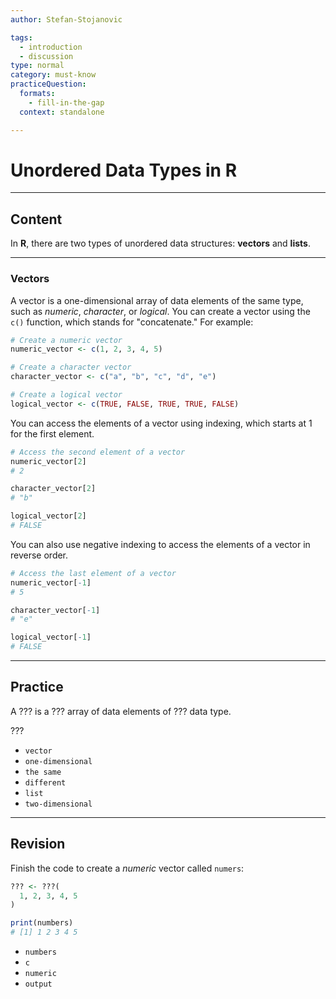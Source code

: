 ```yaml
---
author: Stefan-Stojanovic

tags:
  - introduction
  - discussion
type: normal
category: must-know
practiceQuestion:
  formats:
    - fill-in-the-gap
  context: standalone

---
```


# Unordered Data Types in R

---
## Content

In **R**, there are two types of unordered data structures: **vectors** and **lists**.

---
### Vectors

A vector is a one-dimensional array of data elements of the same type, such as *numeric*, *character*, or *logical*. You can create a vector using the `c()` function, which stands for "concatenate." For example:

```r
# Create a numeric vector
numeric_vector <- c(1, 2, 3, 4, 5)

# Create a character vector
character_vector <- c("a", "b", "c", "d", "e")

# Create a logical vector
logical_vector <- c(TRUE, FALSE, TRUE, TRUE, FALSE)
```
You can access the elements of a vector using indexing, which starts at 1 for the first element.

```r
# Access the second element of a vector
numeric_vector[2]
# 2

character_vector[2]
# "b"

logical_vector[2]
# FALSE
```

You can also use negative indexing to access the elements of a vector in reverse order.
```r
# Access the last element of a vector
numeric_vector[-1]
# 5

character_vector[-1]
# "e"

logical_vector[-1]
# FALSE
```


---
## Practice

A ??? is a ??? array of data elements of ??? data type.

???

- `vector`
- `one-dimensional`
- `the same`
- `different`
- `list`
- `two-dimensional`

---
## Revision

Finish the code to create a *numeric* vector called `numers`:
```r
??? <- ???(
  1, 2, 3, 4, 5
)

print(numbers)
# [1] 1 2 3 4 5
```

- `numbers`
- `c`
- `numeric`
- `output`